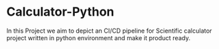 # Calculator-Python
In this Project we aim to depict an CI/CD pipeline for Scientific calculator project written in python environment and make it product ready.  
